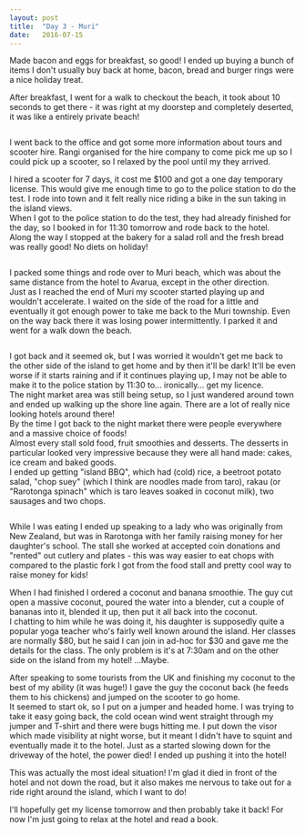 ```yaml
---
layout: post
title:  "Day 3 - Muri"
date:   2016-07-15
---
```


Made bacon and eggs for breakfast, so good! I ended up buying a bunch of items I
don't usually buy back at home, bacon, bread and burger rings were a nice
holiday treat.

After breakfast, I went for a walk to checkout the beach, it took about 10
seconds to get there - it was right at my doorstep and completely deserted, it
was like a entirely private beach!

<img src="{{ '/assets/img/day-03-beach.jpg' | prepend: site.baseurl }}" alt=""> 

I went back to the office and got some more information about tours and scooter
hire. Rangi organised for the hire company to come pick me up so I could pick up
a scooter, so I relaxed by the pool until my they arrived.

I hired a scooter for 7 days, it cost me $100 and got a one day temporary
license. This would give me enough time to go to the police station to do the
test. I rode into town and it felt really nice riding a bike in the sun taking
in the island views.  
When I got to the police station to do the test, they had already finished for
the day, so I booked in for 11:30 tomorrow and rode back to the hotel.  
Along the way I stopped at the bakery for a salad roll and the fresh bread was
really good! No diets on holiday!

<img src="{{ '/assets/img/day-03-bakery.jpg' | prepend: site.baseurl }}" alt=""> 

I packed some things and rode over to Muri beach, which was about the same
distance from the hotel to Avarua, except in the other direction.  
Just as I reached the end of Muri my scooter started playing up and wouldn't
accelerate. I waited on the side of the road for a little and eventually it got
enough power to take me back to the Muri township. Even on the way back there it
was losing power intermittently. I parked it and went for a walk down the beach.

<img src="{{ '/assets/img/day-03-muri-beach.jpg' | prepend: site.baseurl }}" alt=""> 

I got back and it seemed ok, but I was worried it wouldn't get me back to the
other side of the island to get home and by then it'll be dark! It'll be even
worse if it starts raining and if it continues playing up, I may not be able to
make it to the police station by 11:30 to... ironically... get my licence.  
The night market area was still being setup, so I just wandered around town and
ended up walking up the shore line again. There are a lot of really nice looking
hotels around there!  
By the time I got back to the night market there were people everywhere and a
massive choice of foods!  
Almost every stall sold food, fruit smoothies and desserts. The desserts in
particular looked very impressive because they were all hand made: cakes, ice
cream and baked goods.  
I ended up getting "island BBQ", which had (cold) rice, a beetroot potato salad,
"chop suey" (which I think are noodles made from taro), rakau (or "Rarotonga
spinach" which is taro leaves soaked in coconut milk), two sausages and two
chops.

<img src="{{ '/assets/img/day-03-dinner.jpg' | prepend: site.baseurl }}" alt=""> 

While I was eating I ended up speaking to a lady who was originally from New
Zealand, but was in Rarotonga with her family raising money for her daughter's
school. The stall she worked at accepted coin donations and "rented" out cutlery
and plates - this was way easier to eat chops with compared to the plastic fork
I got from the food stall and pretty cool way to raise money for kids!

When I had finished I ordered a coconut and banana smoothie. The guy cut open a
massive coconut, poured the water into a blender, cut a couple of bananas into
it, blended it up, then put it all back into the coconut.  
I chatting to him while he was doing it, his daughter is supposedly quite a
popular yoga teacher who's fairly well known around the island. Her classes are
normally $80, but he said I can join in ad-hoc for $30 and gave me the details
for the class. The only problem is it's at 7:30am and on the other side on the
island from my hotel! ...Maybe.

After speaking to some tourists from the UK and finishing my coconut to the best
of my ability (it was huge!) I gave the guy the coconut back (he feeds them to
his chickens) and jumped on the scooter to go home.  
It seemed to start ok, so I put on a jumper and headed home. I was trying to
take it easy going back, the cold ocean wind went straight through my jumper and
T-shirt and there were bugs hitting me. I put down the visor which made
visibility at night worse, but it meant I didn't have to squint and eventually
made it to the hotel. Just as a started slowing down for the driveway of the
hotel, the power died! I ended up pushing it into the hotel!  

This was actually the most ideal situation! I'm glad it died in front of the
hotel and not down the road, but it also makes me nervous to take out for a ride
right around the island, which I want to do!

I'll hopefully get my license tomorrow and then probably take it back!
For now I'm just going to relax at the hotel and read a book.
